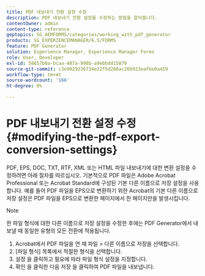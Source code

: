 ```yaml
---
title: PDF 내보내기 전환 설정 수정
description: PDF 내보내기 전환 설정을 수정하는 방법을 알아봅니다.
contentOwner: admin
content-type: reference
geptopics: SG_AEMFORMS/categories/working_with_pdf_generator
products: SG_EXPERIENCEMANAGER/6.5/FORMS
feature: PDF Generator
solution: Experience Manager, Experience Manager Forms
role: User, Developer
exl-id: 58657b0a-bcaa-487a-998b-a9ebbdd15870
source-git-commit: c3e9029236734e22f5d266ac26b923eafbe0a459
workflow-type: tm+mt
source-wordcount: '166'
ht-degree: 0%

---
```


# PDF 내보내기 전환 설정 수정 {#modifying-the-pdf-export-conversion-settings}

PDF, EPS, DOC, TXT, RTF, XML 또는 HTML 파일 내보내기에 대한 변환 설정을 수정하려면 아래 절차를 따르십시오. 기본적으로 PDF 파일은 Adobe Acrobat Professional 또는 Acrobat Standard에 구성된 기본 다른 이름으로 저장 설정을 사용합니다. 예를 들어 PDF 파일을 EPS으로 변환하기 위한 Acrobat의 기본 다른 이름으로 저장 설정은 PDF 파일을 EPS으로 변환한 페이지에서 한 페이지만을 발생시킵니다.

>[!NOTE]
>
>한 파일 형식에 대한 다른 이름으로 저장 설정을 수정한 후에는 PDF Generator에서 내보낼 때 동일한 유형의 모든 전환에 적용됩니다.

1. Acrobat에서 PDF 파일을 연 채 파일 > 다른 이름으로 저장을 선택합니다.
1. [파일 형식] 목록에서 적절한 형식을 선택합니다.
1. 설정 을 클릭하고 필요에 따라 파일 형식 설정을 지정합니다.
1. 확인 을 클릭한 다음 저장 을 클릭하여 PDF 파일을 내보냅니다.
